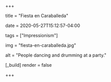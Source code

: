 +++

title = "Fiesta en Caraballeda"

date = 2020-05-27T15:12:57-04:00

tags = ["Impressionism"]

img = "fiesta-en-caraballeda.jpg"

alt = "People dancing and drumming at a party."

[_build]
	render = false

+++

